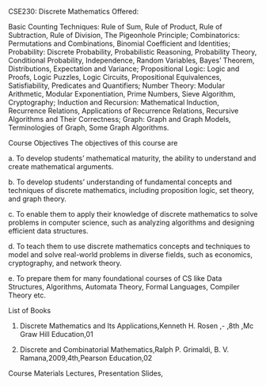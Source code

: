 CSE230: Discrete Mathematics
Offered:

Basic Counting Techniques: Rule of Sum, Rule of Product, Rule of Subtraction, Rule of Division, The Pigeonhole Principle; Combinatorics: Permutations and Combinations, Binomial Coefficient and Identities; Probability: Discrete Probability, Probabilistic Reasoning, Probability Theory, Conditional Probability, Independence, Random Variables, Bayes’ Theorem, Distributions, Expectation and Variance; Propositional Logic: Logic and Proofs, Logic Puzzles, Logic Circuits, Propositional Equivalences, Satisfiability, Predicates and Quantifiers; Number Theory: Modular Arithmetic, Modular Exponentiation, Prime Numbers, Sieve Algorithm, Cryptography; Induction and Recursion: Mathematical Induction, Recurrence Relations, Applications of Recurrence Relations, Recursive Algorithms and Their Correctness; Graph: Graph and Graph Models, Terminologies of Graph, Some Graph Algorithms.

Course Objectives
The objectives of this course are

a. To develop students’ mathematical maturity, the ability to understand and create mathematical arguments.

b. To develop students’ understanding of fundamental concepts and techniques of discrete mathematics, including proposition logic, set theory, and graph theory.

c. To enable them to apply their knowledge of discrete mathematics to solve problems in computer science, such as analyzing algorithms and designing efficient data structures.

d. To teach them to use discrete mathematics concepts and techniques to model and solve real-world problems in diverse fields, such as economics, cryptography, and network theory.

e. To prepare them for many foundational courses of CS like Data Structures, Algorithms, Automata Theory, Formal Languages, Compiler Theory etc.

List of Books
1. Discrete Mathematics and Its Applications,Kenneth H. Rosen ,- ,8th ,Mc Graw Hill Education,01

2. Discrete and Combinatorial Mathematics,Ralph P. Grimaldi, B. V. Ramana,2009,4th,Pearson Education,02

Course Materials
Lectures, Presentation Slides,
